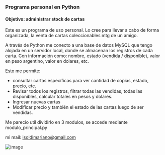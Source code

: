 
### Programa personal en Python

#### Objetivo: administrar stock de cartas

Este es un programa de uso personal. Lo cree para llevar a cabo de forma organizada, la venta de cartas coleccionables mtg de un amigo.

A través de Python me conecto a una base de datos MySQL que tengo alojada en un servidor local, donde se almacenan los registros de cada carta. Con información como: nombre, estado (vendida / disponible), valor en peso argentino, valor en dolares, etc.

Esto me permite:
- consultar cartas específicas para ver cantidad de copias, estado, precio, etc. 
- Revisar todos los registros, filtrar todas las vendidas, todas las disponibles, calcular totales en pesos y dolares.
- Ingresar nuevas cartas
- Modificar precio y también el estado de las cartas luego de ser vendidas.

Me parecio util dividirlo en 3 modulos, se accede mediante modulo_principal.py

mi mail: isoldimariano@gmail.com

![image](https://user-images.githubusercontent.com/54587158/73561531-f014b380-4437-11ea-9d4e-63f9def1decb.png)
